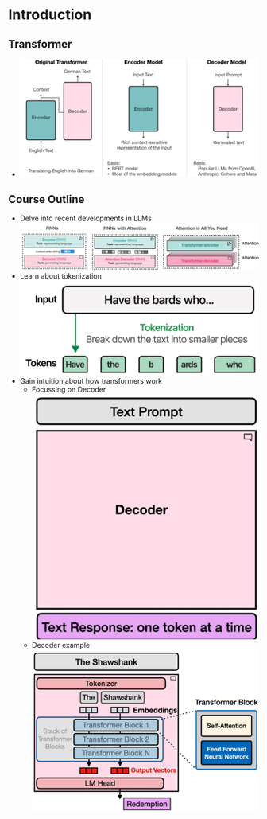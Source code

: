 # Introduction

## Transformer

- ![TRansformer](../images/0_0.png)

## Course Outline

- Delve into recent developments in LLMs
  ![Developments in LLM](../images/0_1.png)
- Learn about tokenization
  ![Tokenization](../images/0_2.png)
- Gain intuition about how transformers work
  - Focussing on Decoder
  ![Decoder](../images/0_3.png)
  - Decoder example
  ![Example](../images/0_4.png)
